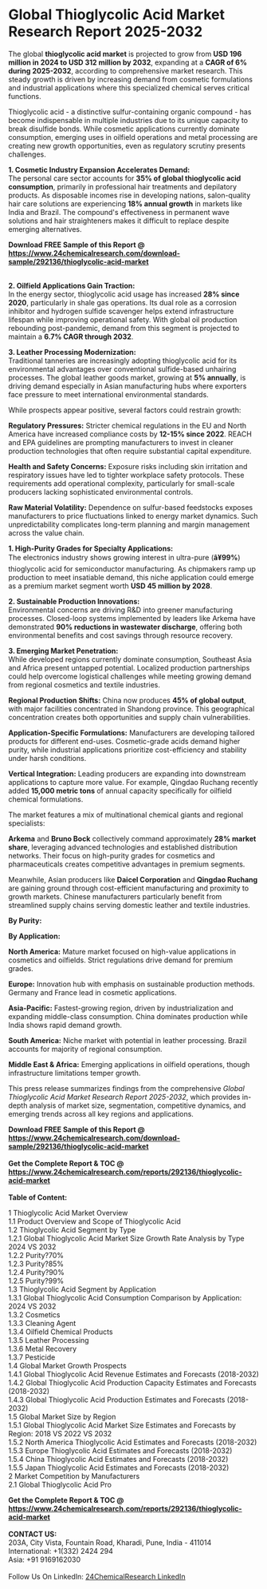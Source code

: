 <h1>Global Thioglycolic Acid Market Research Report 2025-2032</h1><p>The global <strong>thioglycolic acid market</strong> is projected to grow from <strong>USD 196 million in 2024 to USD 312 million by 2032</strong>, expanding at a <strong>CAGR of 6% during 2025-2032</strong>, according to comprehensive market research. This steady growth is driven by increasing demand from cosmetic formulations and industrial applications where this specialized chemical serves critical functions.</p><p>Thioglycolic acid - a distinctive sulfur-containing organic compound - has become indispensable in multiple industries due to its unique capacity to break disulfide bonds. While cosmetic applications currently dominate consumption, emerging uses in oilfield operations and metal processing are creating new growth opportunities, even as regulatory scrutiny presents challenges.</p><p><strong>1. Cosmetic Industry Expansion Accelerates Demand:</strong><br>
The personal care sector accounts for <strong>35% of global thioglycolic acid consumption</strong>, primarily in professional hair treatments and depilatory products. As disposable incomes rise in developing nations, salon-quality hair care solutions are experiencing <strong>18% annual growth</strong> in markets like India and Brazil. The compound's effectiveness in permanent wave solutions and hair straighteners makes it difficult to replace despite emerging alternatives.</p><div><b>Download FREE Sample of this Report @ 
            <a href="https://www.24chemicalresearch.com/download-sample/292136/thioglycolic-acid-market">
            https://www.24chemicalresearch.com/download-sample/292136/thioglycolic-acid-market</a></b></div><br><p><strong>2. Oilfield Applications Gain Traction:</strong><br>
In the energy sector, thioglycolic acid usage has increased <strong>28% since 2020</strong>, particularly in shale gas operations. Its dual role as a corrosion inhibitor and hydrogen sulfide scavenger helps extend infrastructure lifespan while improving operational safety. With global oil production rebounding post-pandemic, demand from this segment is projected to maintain a <strong>6.7% CAGR through 2032</strong>.</p><p><strong>3. Leather Processing Modernization:</strong><br>
Traditional tanneries are increasingly adopting thioglycolic acid for its environmental advantages over conventional sulfide-based unhairing processes. The global leather goods market, growing at <strong>5% annually</strong>, is driving demand especially in Asian manufacturing hubs where exporters face pressure to meet international environmental standards.</p><p>While prospects appear positive, several factors could restrain growth:</p><p><strong>Regulatory Pressures:</strong> Stricter chemical regulations in the EU and North America have increased compliance costs by <strong>12-15% since 2022</strong>. REACH and EPA guidelines are prompting manufacturers to invest in cleaner production technologies that often require substantial capital expenditure.</p><p><strong>Health and Safety Concerns:</strong> Exposure risks including skin irritation and respiratory issues have led to tighter workplace safety protocols. These requirements add operational complexity, particularly for small-scale producers lacking sophisticated environmental controls.</p><p><strong>Raw Material Volatility:</strong> Dependence on sulfur-based feedstocks exposes manufacturers to price fluctuations linked to energy market dynamics. Such unpredictability complicates long-term planning and margin management across the value chain.</p><p><strong>1. High-Purity Grades for Specialty Applications:</strong><br>
The electronics industry shows growing interest in ultra-pure (<strong>â¥99%</strong>) thioglycolic acid for semiconductor manufacturing. As chipmakers ramp up production to meet insatiable demand, this niche application could emerge as a premium market segment worth <strong>USD 45 million by 2028</strong>.</p><p><strong>2. Sustainable Production Innovations:</strong><br>
Environmental concerns are driving R&amp;D into greener manufacturing processes. Closed-loop systems implemented by leaders like Arkema have demonstrated <strong>90% reductions in wastewater discharge</strong>, offering both environmental benefits and cost savings through resource recovery.</p><p><strong>3. Emerging Market Penetration:</strong><br>
While developed regions currently dominate consumption, Southeast Asia and Africa present untapped potential. Localized production partnerships could help overcome logistical challenges while meeting growing demand from regional cosmetics and textile industries.</p><p><strong>Regional Production Shifts:</strong> China now produces <strong>45% of global output</strong>, with major facilities concentrated in Shandong province. This geographical concentration creates both opportunities and supply chain vulnerabilities.</p><p><strong>Application-Specific Formulations:</strong> Manufacturers are developing tailored products for different end-uses. Cosmetic-grade acids demand higher purity, while industrial applications prioritize cost-efficiency and stability under harsh conditions.</p><p><strong>Vertical Integration:</strong> Leading producers are expanding into downstream applications to capture more value. For example, Qingdao Ruchang recently added <strong>15,000 metric tons</strong> of annual capacity specifically for oilfield chemical formulations.</p><p>The market features a mix of multinational chemical giants and regional specialists:</p><p><strong>Arkema</strong> and <strong>Bruno Bock</strong> collectively command approximately <strong>28% market share</strong>, leveraging advanced technologies and established distribution networks. Their focus on high-purity grades for cosmetics and pharmaceuticals creates competitive advantages in premium segments.</p><p>Meanwhile, Asian producers like <strong>Daicel Corporation</strong> and <strong>Qingdao Ruchang</strong> are gaining ground through cost-efficient manufacturing and proximity to growth markets. Chinese manufacturers particularly benefit from streamlined supply chains serving domestic leather and textile industries.</p><p><strong>By Purity:</strong></p><p><strong>By Application:</strong></p><p><strong>North America:</strong> Mature market focused on high-value applications in cosmetics and oilfields. Strict regulations drive demand for premium grades.</p><p><strong>Europe:</strong> Innovation hub with emphasis on sustainable production methods. Germany and France lead in cosmetic applications.</p><p><strong>Asia-Pacific:</strong> Fastest-growing region, driven by industrialization and expanding middle-class consumption. China dominates production while India shows rapid demand growth.</p><p><strong>South America:</strong> Niche market with potential in leather processing. Brazil accounts for majority of regional consumption.</p><p><strong>Middle East &amp; Africa:</strong> Emerging applications in oilfield operations, though infrastructure limitations temper growth.</p><p>This press release summarizes findings from the comprehensive <em>Global Thioglycolic Acid Market Research Report 2025-2032</em>, which provides in-depth analysis of market size, segmentation, competitive dynamics, and emerging trends across all key regions and applications.</p><div><b>Download FREE Sample of this Report @ 
            <a href="https://www.24chemicalresearch.com/download-sample/292136/thioglycolic-acid-market">
            https://www.24chemicalresearch.com/download-sample/292136/thioglycolic-acid-market</a></b></div><br><div><b>Get the Complete Report & TOC @ 
            <a href="https://www.24chemicalresearch.com/reports/292136/thioglycolic-acid-market">
            https://www.24chemicalresearch.com/reports/292136/thioglycolic-acid-market</a></b></div><br>
            <b>Table of Content:</b><p>1 Thioglycolic Acid Market Overview<br />
    1.1 Product Overview and Scope of Thioglycolic Acid<br />
    1.2 Thioglycolic Acid Segment by Type<br />
        1.2.1 Global Thioglycolic Acid Market Size Growth Rate Analysis by Type 2024 VS 2032<br />
        1.2.2 Purity?70%<br />
        1.2.3 Purity?85%<br />
        1.2.4 Purity?90%<br />
        1.2.5 Purity?99%<br />
    1.3 Thioglycolic Acid Segment by Application<br />
        1.3.1 Global Thioglycolic Acid Consumption Comparison by Application: 2024 VS 2032<br />
        1.3.2 Cosmetics<br />
        1.3.3 Cleaning Agent<br />
        1.3.4 Oilfield Chemical Products<br />
        1.3.5 Leather Processing<br />
        1.3.6 Metal Recovery<br />
        1.3.7 Pesticide<br />
    1.4 Global Market Growth Prospects<br />
        1.4.1 Global Thioglycolic Acid Revenue Estimates and Forecasts (2018-2032)<br />
        1.4.2 Global Thioglycolic Acid Production Capacity Estimates and Forecasts (2018-2032)<br />
        1.4.3 Global Thioglycolic Acid Production Estimates and Forecasts (2018-2032)<br />
    1.5 Global Market Size by Region<br />
        1.5.1 Global Thioglycolic Acid Market Size Estimates and Forecasts by Region: 2018 VS 2022 VS 2032<br />
        1.5.2 North America Thioglycolic Acid Estimates and Forecasts (2018-2032)<br />
        1.5.3 Europe Thioglycolic Acid Estimates and Forecasts (2018-2032)<br />
        1.5.4 China Thioglycolic Acid Estimates and Forecasts (2018-2032)<br />
        1.5.5 Japan Thioglycolic Acid Estimates and Forecasts (2018-2032)<br />
2 Market Competition by Manufacturers<br />
    2.1 Global Thioglycolic Acid Pro</p><div><b>Get the Complete Report & TOC @ 
            <a href="https://www.24chemicalresearch.com/reports/292136/thioglycolic-acid-market">
            https://www.24chemicalresearch.com/reports/292136/thioglycolic-acid-market</a></b></div><br><b>CONTACT US:</b><br>
            203A, City Vista, Fountain Road, Kharadi, Pune, India - 411014<br>
            International: +1(332) 2424 294<br>
            Asia: +91 9169162030 <br><br>
            Follow Us On LinkedIn: <a href="https://www.linkedin.com/company/24chemicalresearch/">24ChemicalResearch LinkedIn</a>